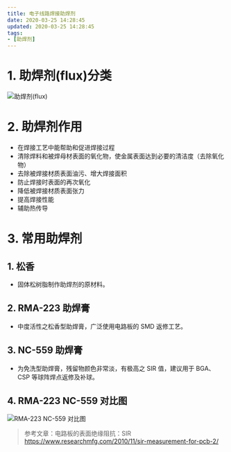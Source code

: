 ```yaml
---
title: 电子线路焊接助焊剂
date: 2020-03-25 14:28:45
updated: 2020-03-25 14:28:45
tags:
- [助焊剂]
---
```


# 1. 助焊剂(flux)分类

![助焊剂(flux)](https://file.infonet.io/blog-files/Elec/%E5%8A%A9%E7%84%8A%E5%89%82.png)

# 2. 助焊剂作用

- 在焊接工艺中能帮助和促进焊接过程
- 清除焊料和被焊母材表面的氧化物，使金属表面达到必要的清洁度（去除氧化物）
- 去除被焊接材质表面油污、增大焊接面积
- 防止焊接时表面的再次氧化
- 降低被焊接材质表面张力
- 提高焊接性能
- 辅助热传导

<!--more-->

# 3. 常用助焊剂

## 1. 松香

- 固体松树脂制作助焊剂的原材料。

## 2. RMA-223 助焊膏

- 中度活性之松香型助焊膏，广泛使用电路板的 SMD 返修工艺。

## 3. NC-559 助焊膏

- 为免洗型助焊膏，残留物颜色非常淡，有极高之 SIR 值，建议用于 BGA、CSP 等球阵焊点返修及补球。

## 4. RMA-223 NC-559 对比图

![RMA-223 NC-559 对比图](https://file.infonet.io/blog-files/Elec/%E5%8A%A9%E7%84%8A%E5%89%82-223-559.png)

> 参考文章：电路板的表面绝缘阻抗：SIR
> https://www.researchmfg.com/2010/11/sir-measurement-for-pcb-2/
